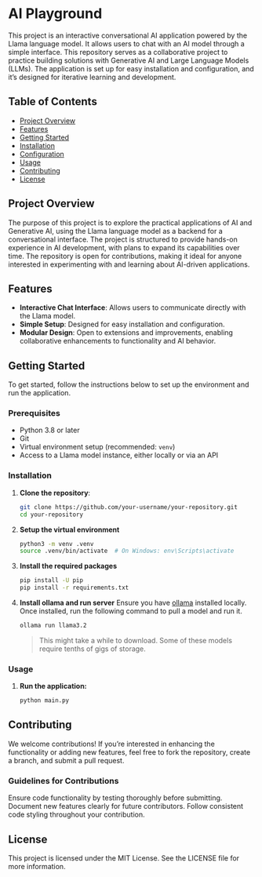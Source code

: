 # AI Playground

This project is an interactive conversational AI application powered by the Llama language model. It allows users to chat with an AI model through a simple interface. This repository serves as a collaborative project to practice building solutions with Generative AI and Large Language Models (LLMs). The application is set up for easy installation and configuration, and it’s designed for iterative learning and development.

## Table of Contents

- [Project Overview](#project-overview)
- [Features](#features)
- [Getting Started](#getting-started)
- [Installation](#installation)
- [Configuration](#configuration)
- [Usage](#usage)
- [Contributing](#contributing)
- [License](#license)

## Project Overview

The purpose of this project is to explore the practical applications of AI and Generative AI, using the Llama language model as a backend for a conversational interface. The project is structured to provide hands-on experience in AI development, with plans to expand its capabilities over time. The repository is open for contributions, making it ideal for anyone interested in experimenting with and learning about AI-driven applications.

## Features

- **Interactive Chat Interface**: Allows users to communicate directly with the Llama model.
- **Simple Setup**: Designed for easy installation and configuration.
- **Modular Design**: Open to extensions and improvements, enabling collaborative enhancements to functionality and AI behavior.

## Getting Started

To get started, follow the instructions below to set up the environment and run the application.

### Prerequisites

- Python 3.8 or later
- Git
- Virtual environment setup (recommended: `venv`)
- Access to a Llama model instance, either locally or via an API

### Installation

1. **Clone the repository**:
   ```bash
   git clone https://github.com/your-username/your-repository.git
   cd your-repository
   ```

2. **Setup the virtual environment**
    ```bash
    python3 -m venv .venv
    source .venv/bin/activate  # On Windows: env\Scripts\activate
    ```

3. **Install the required packages**
    ```bash
    pip install -U pip
    pip install -r requirements.txt
    ```

4. **Install ollama and run server**
Ensure you have [ollama](https://ollama.com/download) installed locally.
Once installed, run the following command to pull a model and run it.
    ```bash
    ollama run llama3.2
    ```

    > This might take a while to download. Some of these models require tenths of gigs of storage.

### Usage

1. **Run the application:**
    ```bash
    python main.py
    ```

## Contributing

We welcome contributions! If you’re interested in enhancing the functionality or adding new features, feel free to fork the repository, create a branch, and submit a pull request.

### Guidelines for Contributions
Ensure code functionality by testing thoroughly before submitting.
Document new features clearly for future contributors.
Follow consistent code styling throughout your contribution.

## License

This project is licensed under the MIT License. See the LICENSE file for more information.